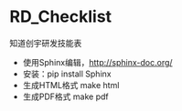 RD_Checklist
============

知道创宇研发技能表

* 使用Sphinx编辑，http://sphinx-doc.org/
* 安装：pip install Sphinx
* 生成HTML格式 make html
* 生成PDF格式 make pdf
